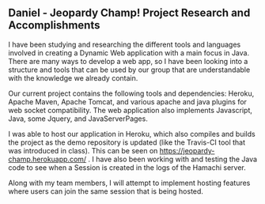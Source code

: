 ## Daniel - Jeopardy Champ! Project Research and Accomplishments

I have been studying and researching the different tools and languages involved in creating a Dynamic Web application with a main focus in Java. There are many ways to develop a web app, so I have been looking into a structure and tools that can be used by our group that are understandable with the knowledge we already contain.

Our current project contains the following tools and dependencies: Heroku, Apache Maven, Apache Tomcat, and various apache and java plugins for web socket compatibility. The web application also implements Javascript, Java, some Jquery, and JavaServerPages. 

I was able to host our application in Heroku, which also compiles and builds the project as the demo repository is updated (like the Travis-CI tool that was introduced in class). This can be seen on https://jeopardy-champ.herokuapp.com/ . I have also been working with and testing the Java code to see when a Session is created in the logs of the Hamachi server. 

Along with my team members, I will attempt to implement hosting features where users can join the same session that is being hosted.
